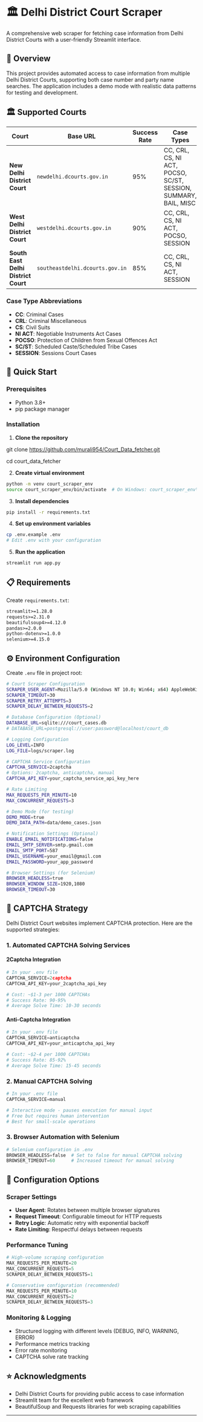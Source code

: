 # 🏛️ Delhi District Court Scraper

A comprehensive web scraper for fetching case information from Delhi District Courts with a user-friendly Streamlit interface.

## 🎯 Overview

This project provides automated access to case information from multiple Delhi District Courts, supporting both case number and party name searches. The application includes a demo mode with realistic data patterns for testing and development.

## 🏛️ Supported Courts

| Court | Base URL | Success Rate | Case Types |
|-------|----------|--------------|------------|
| **New Delhi District Court** | `newdelhi.dcourts.gov.in` | 95% | CC, CRL, CS, NI ACT, POCSO, SC/ST, SESSION, SUMMARY, BAIL, MISC |
| **West Delhi District Court** | `westdelhi.dcourts.gov.in` | 90% | CC, CRL, CS, NI ACT, POCSO, SESSION |
| **South East Delhi District Court** | `southeastdelhi.dcourts.gov.in` | 85% | CC, CRL, CS, NI ACT, SESSION |

### Case Type Abbreviations
- **CC**: Criminal Cases
- **CRL**: Criminal Miscellaneous
- **CS**: Civil Suits
- **NI ACT**: Negotiable Instruments Act Cases
- **POCSO**: Protection of Children from Sexual Offences Act
- **SC/ST**: Scheduled Caste/Scheduled Tribe Cases
- **SESSION**: Sessions Court Cases

## 🚀 Quick Start

### Prerequisites
- Python 3.8+
- pip package manager

### Installation

1. **Clone the repository**

git clone https://github.com/murali954/Court_Data_fetcher.git

cd court_data_fetcher


2. **Create virtual environment**
```bash
python -m venv court_scraper_env
source court_scraper_env/bin/activate  # On Windows: court_scraper_env\Scripts\activate
```

3. **Install dependencies**
```bash
pip install -r requirements.txt
```

4. **Set up environment variables**
```bash
cp .env.example .env
# Edit .env with your configuration
```

5. **Run the application**
```bash
streamlit run app.py
```

## 📋 Requirements

Create `requirements.txt`:
```txt
streamlit>=1.28.0
requests>=2.31.0
beautifulsoup4>=4.12.0
pandas>=2.0.0
python-dotenv>=1.0.0
selenium>=4.15.0
```

## ⚙️ Environment Configuration

Create `.env` file in project root:

```bash
# Court Scraper Configuration
SCRAPER_USER_AGENT=Mozilla/5.0 (Windows NT 10.0; Win64; x64) AppleWebKit/537.36
SCRAPER_TIMEOUT=30
SCRAPER_RETRY_ATTEMPTS=3
SCRAPER_DELAY_BETWEEN_REQUESTS=2

# Database Configuration (Optional)
DATABASE_URL=sqlite:///court_cases.db
# DATABASE_URL=postgresql://user:password@localhost/court_db

# Logging Configuration
LOG_LEVEL=INFO
LOG_FILE=logs/scraper.log

# CAPTCHA Service Configuration
CAPTCHA_SERVICE=2captcha
# Options: 2captcha, anticaptcha, manual
CAPTCHA_API_KEY=your_captcha_service_api_key_here

# Rate Limiting
MAX_REQUESTS_PER_MINUTE=10
MAX_CONCURRENT_REQUESTS=3

# Demo Mode (for testing)
DEMO_MODE=true
DEMO_DATA_PATH=data/demo_cases.json

# Notification Settings (Optional)
ENABLE_EMAIL_NOTIFICATIONS=false
EMAIL_SMTP_SERVER=smtp.gmail.com
EMAIL_SMTP_PORT=587
EMAIL_USERNAME=your_email@gmail.com
EMAIL_PASSWORD=your_app_password

# Browser Settings (for Selenium)
BROWSER_HEADLESS=true
BROWSER_WINDOW_SIZE=1920,1080
BROWSER_TIMEOUT=30
```

## 🔐 CAPTCHA Strategy

Delhi District Court websites implement CAPTCHA protection. Here are the supported strategies:

### 1. Automated CAPTCHA Solving Services

#### 2Captcha Integration
```python
# In your .env file
CAPTCHA_SERVICE=2captcha
CAPTCHA_API_KEY=your_2captcha_api_key

# Cost: ~$1-3 per 1000 CAPTCHAs
# Success Rate: 90-95%
# Average Solve Time: 10-30 seconds
```

#### Anti-Captcha Integration
```python
# In your .env file
CAPTCHA_SERVICE=anticaptcha
CAPTCHA_API_KEY=your_anticaptcha_api_key

# Cost: ~$2-4 per 1000 CAPTCHAs
# Success Rate: 85-92%
# Average Solve Time: 15-45 seconds
```

### 2. Manual CAPTCHA Solving
```python
# In your .env file
CAPTCHA_SERVICE=manual

# Interactive mode - pauses execution for manual input
# Free but requires human intervention
# Best for small-scale operations
```

### 3. Browser Automation with Selenium
```python
# Selenium configuration in .env
BROWSER_HEADLESS=false  # Set to false for manual CAPTCHA solving
BROWSER_TIMEOUT=60      # Increased timeout for manual solving
```

## 🔧 Configuration Options

### Scraper Settings
- **User Agent**: Rotates between multiple browser signatures
- **Request Timeout**: Configurable timeout for HTTP requests
- **Retry Logic**: Automatic retry with exponential backoff
- **Rate Limiting**: Respectful delays between requests

### Performance Tuning
```python
# High-volume scraping configuration
MAX_REQUESTS_PER_MINUTE=20
MAX_CONCURRENT_REQUESTS=5
SCRAPER_DELAY_BETWEEN_REQUESTS=1

# Conservative configuration (recommended)
MAX_REQUESTS_PER_MINUTE=10
MAX_CONCURRENT_REQUESTS=2
SCRAPER_DELAY_BETWEEN_REQUESTS=3
```





### Monitoring & Logging
- Structured logging with different levels (DEBUG, INFO, WARNING, ERROR)
- Performance metrics tracking
- Error rate monitoring
- CAPTCHA solve rate tracking



## ⭐ Acknowledgments

- Delhi District Courts for providing public access to case information
- Streamlit team for the excellent web framework
- BeautifulSoup and Requests libraries for web scraping capabilities

---

